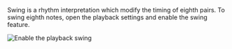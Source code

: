 Swing is a rhythm interpretation which modify the timing of eighth pairs. To swing eighth notes, open the playback settings and enable the swing feature.

![Enable the playback swing](https://flat.io/img/help/editor_swing_en.gif)
